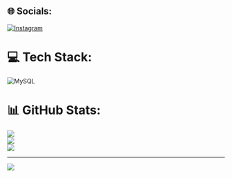 
## 🌐 Socials:
[![Instagram](https://img.shields.io/badge/Instagram-%23E4405F.svg?logo=Instagram&logoColor=white)](https://instagram.com/ujjwalgaekwd) 

# 💻 Tech Stack:
![MySQL](https://img.shields.io/badge/mysql-4479A1.svg?style=for-the-badge&logo=mysql&logoColor=white)
# 📊 GitHub Stats:
![](https://github-readme-stats.vercel.app/api?username=ujjwalgaikwad&theme=dark&hide_border=false&include_all_commits=false&count_private=false)<br/>
![](https://github-readme-streak-stats.herokuapp.com/?user=ujjwalgaikwad&theme=dark&hide_border=false)<br/>
![](https://github-readme-stats.vercel.app/api/top-langs/?username=ujjwalgaikwad&theme=dark&hide_border=false&include_all_commits=false&count_private=false&layout=compact)

---
[![](https://visitcount.itsvg.in/api?id=ujjwalgaikwad&icon=0&color=1)](https://visitcount.itsvg.in)

<!-- Proudly created with GPRM ( https://gprm.itsvg.in ) -->
